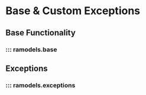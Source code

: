 <!--
SPDX-FileCopyrightText: Magenta ApS <https://magenta.dk>
SPDX-License-Identifier: MPL-2.0
-->
# Base & Custom Exceptions
## Base Functionality
### ::: ramodels.base

## Exceptions
### ::: ramodels.exceptions
